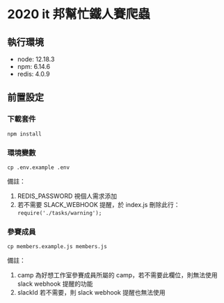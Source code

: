 # 2020 it 邦幫忙鐵人賽爬蟲 


## 執行環境
- node: 12.18.3
- npm: 6.14.6
- redis: 4.0.9

## 前置設定
### 下載套件
`npm install`
### 環境變數
`cp .env.example .env`

備註：
1. REDIS_PASSWORD 視個人需求添加
2. 若不需要 SLACK_WEBHOOK 提醒，於 index.js 刪除此行：`require('./tasks/warning');`

### 參賽成員
`cp members.example.js members.js`

備註：
1. camp 為好想工作室參賽成員所屬的 camp，若不需要此欄位，則無法使用 slack webhook 提醒的功能
2. slackId 若不需要，則 slack webhook 提醒也無法使用